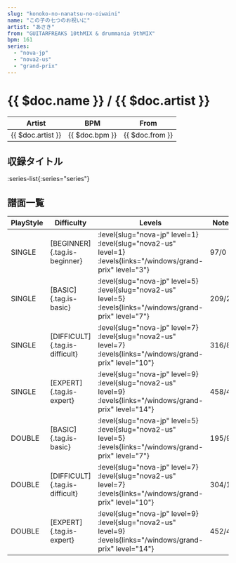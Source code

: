```yaml
---
slug: "konoko-no-nanatsu-no-oiwaini"
name: "この子の七つのお祝いに"
artist: "あさき"
from: "GUITARFREAKS 10thMIX & drummania 9thMIX"
bpm: 161
series:
  - "nova-jp"
  - "nova2-us"
  - "grand-prix"
---
```


# {{ $doc.name }} / {{ $doc.artist }}

|Artist|BPM|From|
|------|---|----|
|{{ $doc.artist }}|{{ $doc.bpm }}|{{ $doc.from }}|

## 収録タイトル

:series-list{:series="series"}

## 譜面一覧

|PlayStyle|Difficulty|Levels|Notes|Movie|
|---------|----------|------|-----|-----|
|SINGLE|[BEGINNER]{.tag.is-beginner}|<div class="field is-grouped is-grouped-multiline"> :level{slug="nova-jp" level=1} :level{slug="nova2-us" level=1}  :levels{links="/windows/grand-prix" level="3"}</div>|97/0||
|SINGLE|[BASIC]{.tag.is-basic}|<div class="field is-grouped is-grouped-multiline"> :level{slug="nova-jp" level=5} :level{slug="nova2-us" level=5}  :levels{links="/windows/grand-prix" level="7"}</div>|209/22||
|SINGLE|[DIFFICULT]{.tag.is-difficult}|<div class="field is-grouped is-grouped-multiline"> :level{slug="nova-jp" level=7} :level{slug="nova2-us" level=7}  :levels{links="/windows/grand-prix" level="10"}</div>|316/8||
|SINGLE|[EXPERT]{.tag.is-expert}|<div class="field is-grouped is-grouped-multiline"> :level{slug="nova-jp" level=9} :level{slug="nova2-us" level=9}  :levels{links="/windows/grand-prix" level="14"}</div>|458/4||
|DOUBLE|[BASIC]{.tag.is-basic}|<div class="field is-grouped is-grouped-multiline"> :level{slug="nova-jp" level=5} :level{slug="nova2-us" level=5}  :levels{links="/windows/grand-prix" level="7"}</div>|195/9||
|DOUBLE|[DIFFICULT]{.tag.is-difficult}|<div class="field is-grouped is-grouped-multiline"> :level{slug="nova-jp" level=7} :level{slug="nova2-us" level=7}  :levels{links="/windows/grand-prix" level="10"}</div>|304/12||
|DOUBLE|[EXPERT]{.tag.is-expert}|<div class="field is-grouped is-grouped-multiline"> :level{slug="nova-jp" level=9} :level{slug="nova2-us" level=9}  :levels{links="/windows/grand-prix" level="14"}</div>|452/4||
